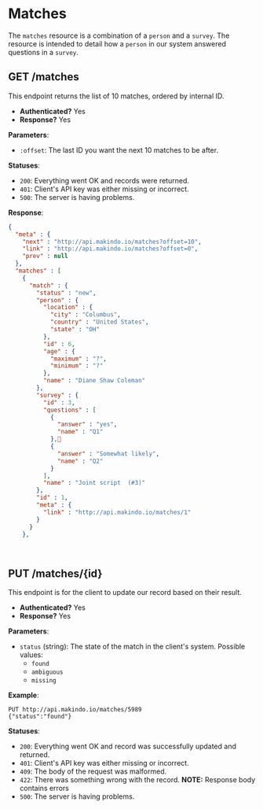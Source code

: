 Matches
=======

The `matches` resource is a combination of a `person` and a `survey`.
The resource is intended to detail how a `person` in our system answered questions in a `survey`.

GET /matches
------------

This endpoint returns the list of 10 matches, ordered by internal ID.

  - **Authenticated?** Yes
  - **Response?** Yes

**Parameters**:

  - `:offset`: The last ID you want the next 10 matches to be after.

**Statuses**:

  - `200`: Everything went OK and records were returned.
  - `401`: Client's API key was either missing or incorrect.
  - `500`: The server is having problems.

**Response**:

``` json
{
  "meta" : {
    "next" : "http://api.makindo.io/matches?offset=10",
    "link" : "http://api.makindo.io/matches?offset=0",
    "prev" : null
  },
  "matches" : [
    {
      "match" : {
        "status" : "new",
        "person" : {
          "location" : {
            "city" : "Columbus",
            "country" : "United States",
            "state" : "OH"
          },
          "id" : 6,
          "age" : {
            "maximum" : "?",
            "minimum" : "?"
          },
          "name" : "Diane Shaw Coleman"
        },
        "survey" : {
          "id" : 3,
          "questions" : [
            {
              "answer" : "yes",
              "name" : "Q1"
            },
            {
              "answer" : "Somewhat likely",
              "name" : "Q2"
            }
          ],
          "name" : "Joint script  (#3)"
        },
        "id" : 1,
        "meta" : {
          "link" : "http://api.makindo.io/matches/1"
        }
      }
    },
 
  
```

PUT /matches/{id}
------------------

This endpoint is for the client to update our record based on their result.

  - **Authenticated?** Yes
  - **Response?** Yes

**Parameters**:

  - `status` (string): The state of the match in the client's system. Possible values:
    * `found`
    * `ambiguous`
    * `missing`

**Example**:

    PUT http://api.makindo.io/matches/5989 
    {"status":"found"}


**Statuses**:

  - `200`: Everything went OK and record was successfully updated and returned.
  - `401`: Client's API key was either missing or incorrect.
  - `409`: The body of the request was malformed.
  - `422`: There was something wrong with the record. **NOTE:** Response body contains errors
  - `500`: The server is having problems.
